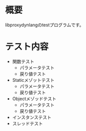 # 概要
libproxydynlangのtestプログラムです。

# テスト内容
* 関数テスト
  * パラメータテスト
  * 戻り値テスト
* Staticメゾットテスト
  * パラメータテスト
  * 戻り値テスト
* Objectメゾッドテスト
  * パラメータテスト
  * 戻り値テスト
* インスタンステスト
* スレッドテスト
